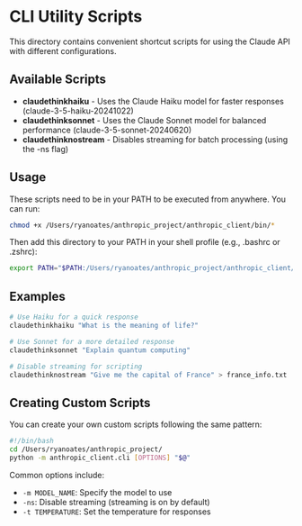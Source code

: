 # CLI Utility Scripts

This directory contains convenient shortcut scripts for using the Claude API with different configurations.

## Available Scripts

- **claudethinkhaiku** - Uses the Claude Haiku model for faster responses (claude-3-5-haiku-20241022)
- **claudethinksonnet** - Uses the Claude Sonnet model for balanced performance (claude-3-5-sonnet-20240620)
- **claudethinknostream** - Disables streaming for batch processing (using the -ns flag)

## Usage

These scripts need to be in your PATH to be executed from anywhere. You can run:

```bash
chmod +x /Users/ryanoates/anthropic_project/anthropic_client/bin/*
```

Then add this directory to your PATH in your shell profile (e.g., .bashrc or .zshrc):

```bash
export PATH="$PATH:/Users/ryanoates/anthropic_project/anthropic_client/bin"
```

## Examples

```bash
# Use Haiku for a quick response
claudethinkhaiku "What is the meaning of life?"

# Use Sonnet for a more detailed response
claudethinksonnet "Explain quantum computing"

# Disable streaming for scripting
claudethinknostream "Give me the capital of France" > france_info.txt
```

## Creating Custom Scripts

You can create your own custom scripts following the same pattern:

```bash
#!/bin/bash
cd /Users/ryanoates/anthropic_project/
python -m anthropic_client.cli [OPTIONS] "$@"
```

Common options include:
- `-m MODEL_NAME`: Specify the model to use
- `-ns`: Disable streaming (streaming is on by default)
- `-t TEMPERATURE`: Set the temperature for responses